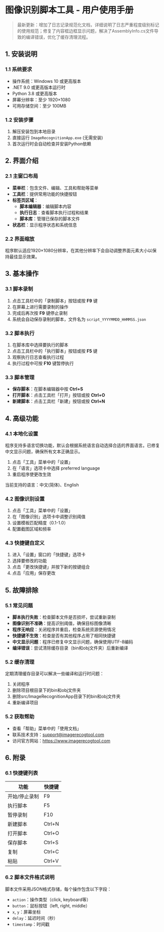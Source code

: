 # 图像识别脚本工具 - 用户使用手册

> 最新更新：增加了日志记录规范化文档，详细说明了日志严重程度级别标记的使用规范；修复了内容框边框显示问题，解决了AssemblyInfo.cs文件导致的编译错误，优化了缓存清理流程。

## 1. 安装说明

### 1.1 系统要求
- 操作系统：Windows 10 或更高版本
- .NET 9.0 或更高版本运行时
- Python 3.8 或更高版本
- 屏幕分辨率：至少 1920×1080
- 可用存储空间：至少 100MB

### 1.2 安装步骤
1. 解压安装包到本地目录
2. 直接运行 `ImageRecognitionApp.exe` (无需安装)
3. 首次运行时会自动检查并安装Python依赖

## 2. 界面介绍

### 2.1 主窗口布局
- **菜单栏**：包含文件、编辑、工具和帮助等菜单
- **工具栏**：提供常用功能的快捷按钮
- **标签页区域**：
  - **脚本编辑器**：编辑脚本内容
  - **执行日志**：查看脚本执行过程和结果
  - **脚本库**：管理已保存的脚本文件
- **状态栏**：显示程序状态和系统信息

### 2.2 界面缩放
程序默认适应1920×1080分辨率，在其他分辨率下会自动调整界面元素大小以保持最佳显示效果。

## 3. 基本操作

### 3.1 脚本录制
1. 点击工具栏中的「录制脚本」按钮或按 **F9** 键
2. 在屏幕上进行需要录制的操作
3. 完成后再次按 **F9** 键停止录制
4. 系统会自动保存录制的脚本，文件名为 `script_YYYYMMDD_HHMMSS.json`

### 3.2 脚本执行
1. 在脚本库中选择要执行的脚本
2. 点击工具栏中的「执行脚本」按钮或按 **F5** 键
3. 观察执行日志查看执行过程
4. 执行过程中可按 **F10** 键暂停执行

### 3.3 脚本管理
- **保存脚本**：在脚本编辑器中按 **Ctrl+S**
- **打开脚本**：点击工具栏「打开」按钮或按 **Ctrl+O**
- **新建脚本**：点击工具栏「新建」按钮或按 **Ctrl+N**

## 4. 高级功能

### 4.1 本地化设置
程序支持多语言切换功能，默认会根据系统语言自动选择合适的界面语言。已修复中文显示问题，确保所有文本正确显示。

1. 点击「工具」菜单中的「设置」
2. 在「语言」选项卡中选择 preferred language
3. 重启程序使更改生效

当前支持的语言：中文(简体)、English

### 4.2 图像识别设置
1. 点击「工具」菜单中的「设置」
2. 在「图像识别」选项卡中调整识别阈值
3. 设置模板匹配精度（0.1-1.0）
4. 配置截图区域和频率

### 4.3 快捷键自定义
1. 进入「设置」窗口的「快捷键」选项卡
2. 选择要修改的功能
3. 点击「更改快捷键」并按下新的按键组合
4. 点击「应用」保存更改

## 5. 故障排除

### 5.1 常见问题
- **脚本执行失败**：检查脚本文件是否损坏，尝试重新录制
- **图像识别不准确**：提高识别阈值，确保目标图像清晰
- **程序无响应**：关闭程序并重启，检查系统资源使用情况
- **快捷键不生效**：检查是否有其他程序占用了相同快捷键
- **中文显示问题**：程序已修复中文显示问题，确保使用UTF-8编码
- **编译错误**：尝试清除缓存目录（bin和obj文件夹）后重新编译

### 5.2 缓存清理
定期清理缓存目录可以解决一些编译和运行时问题：
1. 关闭程序
2. 删除项目根目录下的bin和obj文件夹
3. 删除src/ImageRecognitionApp目录下的bin和obj文件夹
4. 重新编译项目

### 5.2 获取帮助
- 查看「帮助」菜单中的「使用文档」
- 联系技术支持：support@imagerecogtool.com
- 访问官方网站：https://www.imagerecogtool.com

## 6. 附录

### 6.1 快捷键列表
| 功能 | 快捷键 |
|------|--------|
| 开始/停止录制 | F9 |
| 执行脚本 | F5 |
| 暂停录制 | F10 |
| 新建脚本 | Ctrl+N |
| 打开脚本 | Ctrl+O |
| 保存脚本 | Ctrl+S |
| 复制 | Ctrl+C |
| 粘贴 | Ctrl+V |

### 6.2 脚本文件格式说明
脚本文件采用JSON格式存储，每个操作包含以下字段：
- `action`：操作类型（click, keyboard等）
- `button`：鼠标按钮（left, right, middle）
- `x`, `y`：屏幕坐标
- `delay`：延迟时间（秒）
- `timestamp`：时间戳
